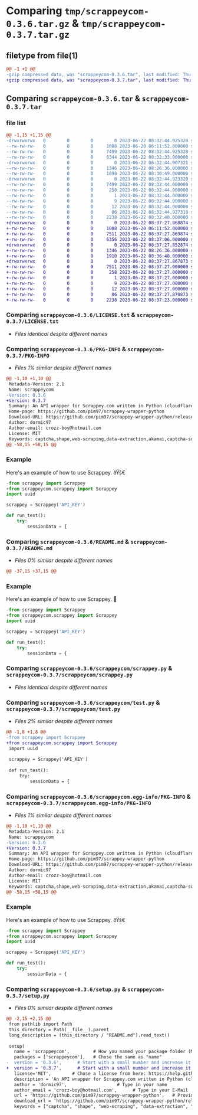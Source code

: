 # Comparing `tmp/scrappeycom-0.3.6.tar.gz` & `tmp/scrappeycom-0.3.7.tar.gz`

## filetype from file(1)

```diff
@@ -1 +1 @@
-gzip compressed data, was "scrappeycom-0.3.6.tar", last modified: Thu Jun 22 08:32:44 2023, max compression
+gzip compressed data, was "scrappeycom-0.3.7.tar", last modified: Thu Jun 22 08:37:27 2023, max compression
```

## Comparing `scrappeycom-0.3.6.tar` & `scrappeycom-0.3.7.tar`

### file list

```diff
@@ -1,15 +1,15 @@
-drwxrwxrwx   0        0        0        0 2023-06-22 08:32:44.925320 scrappeycom-0.3.6/
--rw-rw-rw-   0        0        0     1088 2023-06-20 06:11:52.000000 scrappeycom-0.3.6/LICENSE.txt
--rw-rw-rw-   0        0        0     7499 2023-06-22 08:32:44.925320 scrappeycom-0.3.6/PKG-INFO
--rw-rw-rw-   0        0        0     6344 2023-06-22 08:32:33.000000 scrappeycom-0.3.6/README.md
-drwxrwxrwx   0        0        0        0 2023-06-22 08:32:44.907321 scrappeycom-0.3.6/scrappeycom/
--rw-rw-rw-   0        0        0     1346 2023-06-22 08:26:36.000000 scrappeycom-0.3.6/scrappeycom/scrappey.py
--rw-rw-rw-   0        0        0     1898 2023-06-22 08:30:49.000000 scrappeycom-0.3.6/scrappeycom/test.py
-drwxrwxrwx   0        0        0        0 2023-06-22 08:32:44.923320 scrappeycom-0.3.6/scrappeycom.egg-info/
--rw-rw-rw-   0        0        0     7499 2023-06-22 08:32:44.000000 scrappeycom-0.3.6/scrappeycom.egg-info/PKG-INFO
--rw-rw-rw-   0        0        0      258 2023-06-22 08:32:44.000000 scrappeycom-0.3.6/scrappeycom.egg-info/SOURCES.txt
--rw-rw-rw-   0        0        0        1 2023-06-22 08:32:44.000000 scrappeycom-0.3.6/scrappeycom.egg-info/dependency_links.txt
--rw-rw-rw-   0        0        0        9 2023-06-22 08:32:44.000000 scrappeycom-0.3.6/scrappeycom.egg-info/requires.txt
--rw-rw-rw-   0        0        0       12 2023-06-22 08:32:44.000000 scrappeycom-0.3.6/scrappeycom.egg-info/top_level.txt
--rw-rw-rw-   0        0        0       86 2023-06-22 08:32:44.927319 scrappeycom-0.3.6/setup.cfg
--rw-rw-rw-   0        0        0     2238 2023-06-22 08:32:40.000000 scrappeycom-0.3.6/setup.py
+drwxrwxrwx   0        0        0        0 2023-06-22 08:37:27.868874 scrappeycom-0.3.7/
+-rw-rw-rw-   0        0        0     1088 2023-06-20 06:11:52.000000 scrappeycom-0.3.7/LICENSE.txt
+-rw-rw-rw-   0        0        0     7511 2023-06-22 08:37:27.869874 scrappeycom-0.3.7/PKG-INFO
+-rw-rw-rw-   0        0        0     6356 2023-06-22 08:37:06.000000 scrappeycom-0.3.7/README.md
+drwxrwxrwx   0        0        0        0 2023-06-22 08:37:27.852874 scrappeycom-0.3.7/scrappeycom/
+-rw-rw-rw-   0        0        0     1346 2023-06-22 08:26:36.000000 scrappeycom-0.3.7/scrappeycom/scrappey.py
+-rw-rw-rw-   0        0        0     1910 2023-06-22 08:36:48.000000 scrappeycom-0.3.7/scrappeycom/test.py
+drwxrwxrwx   0        0        0        0 2023-06-22 08:37:27.867873 scrappeycom-0.3.7/scrappeycom.egg-info/
+-rw-rw-rw-   0        0        0     7511 2023-06-22 08:37:27.000000 scrappeycom-0.3.7/scrappeycom.egg-info/PKG-INFO
+-rw-rw-rw-   0        0        0      258 2023-06-22 08:37:27.000000 scrappeycom-0.3.7/scrappeycom.egg-info/SOURCES.txt
+-rw-rw-rw-   0        0        0        1 2023-06-22 08:37:27.000000 scrappeycom-0.3.7/scrappeycom.egg-info/dependency_links.txt
+-rw-rw-rw-   0        0        0        9 2023-06-22 08:37:27.000000 scrappeycom-0.3.7/scrappeycom.egg-info/requires.txt
+-rw-rw-rw-   0        0        0       12 2023-06-22 08:37:27.000000 scrappeycom-0.3.7/scrappeycom.egg-info/top_level.txt
+-rw-rw-rw-   0        0        0       86 2023-06-22 08:37:27.870873 scrappeycom-0.3.7/setup.cfg
+-rw-rw-rw-   0        0        0     2238 2023-06-22 08:37:23.000000 scrappeycom-0.3.7/setup.py
```

### Comparing `scrappeycom-0.3.6/LICENSE.txt` & `scrappeycom-0.3.7/LICENSE.txt`

 * *Files identical despite different names*

### Comparing `scrappeycom-0.3.6/PKG-INFO` & `scrappeycom-0.3.7/PKG-INFO`

 * *Files 1% similar despite different names*

```diff
@@ -1,10 +1,10 @@
 Metadata-Version: 2.1
 Name: scrappeycom
-Version: 0.3.6
+Version: 0.3.7
 Summary: An API wrapper for Scrappey.com written in Python (cloudflare bypass & solver)
 Home-page: https://github.com/pim97/scrappey-wrapper-python
 Download-URL: https://github.com/pim97/scrappey-wrapper-python/releases/tag/v_03
 Author: dormic97
 Author-email: crozz-boy@hotmail.com
 License: MIT
 Keywords: captcha,shape,web-scraping,data-extraction,akamai,captcha-solver,incapsula,queue-it,scraping-framework,datadome,scraping-tool,cloudflare-bypass,web-scraping-solution,scraping-library,cloudflare-anti-bot,scraping-service,web-data-extraction,anti-bot-api,perimetex
@@ -58,15 +58,15 @@
 ```
 
 ### Example
 
 Here's an example of how to use Scrappey. ðŸš€
 
 ```python
-from scrappey import Scrappey
+from scrappeycom.scrappey import Scrappey
 import uuid
 
 scrappey = Scrappey('API_KEY')
 
 def run_test():
     try:
         sessionData = {
```

### Comparing `scrappeycom-0.3.6/README.md` & `scrappeycom-0.3.7/README.md`

 * *Files 0% similar despite different names*

```diff
@@ -37,15 +37,15 @@
 ```
 
 ### Example
 
 Here's an example of how to use Scrappey. 🚀
 
 ```python
-from scrappey import Scrappey
+from scrappeycom.scrappey import Scrappey
 import uuid
 
 scrappey = Scrappey('API_KEY')
 
 def run_test():
     try:
         sessionData = {
```

### Comparing `scrappeycom-0.3.6/scrappeycom/scrappey.py` & `scrappeycom-0.3.7/scrappeycom/scrappey.py`

 * *Files identical despite different names*

### Comparing `scrappeycom-0.3.6/scrappeycom/test.py` & `scrappeycom-0.3.7/scrappeycom/test.py`

 * *Files 2% similar despite different names*

```diff
@@ -1,8 +1,8 @@
-from scrappey import Scrappey
+from scrappeycom.scrappey import Scrappey
 import uuid
 
 scrappey = Scrappey('API_KEY')
 
 def run_test():
     try:
         sessionData = {
```

### Comparing `scrappeycom-0.3.6/scrappeycom.egg-info/PKG-INFO` & `scrappeycom-0.3.7/scrappeycom.egg-info/PKG-INFO`

 * *Files 1% similar despite different names*

```diff
@@ -1,10 +1,10 @@
 Metadata-Version: 2.1
 Name: scrappeycom
-Version: 0.3.6
+Version: 0.3.7
 Summary: An API wrapper for Scrappey.com written in Python (cloudflare bypass & solver)
 Home-page: https://github.com/pim97/scrappey-wrapper-python
 Download-URL: https://github.com/pim97/scrappey-wrapper-python/releases/tag/v_03
 Author: dormic97
 Author-email: crozz-boy@hotmail.com
 License: MIT
 Keywords: captcha,shape,web-scraping,data-extraction,akamai,captcha-solver,incapsula,queue-it,scraping-framework,datadome,scraping-tool,cloudflare-bypass,web-scraping-solution,scraping-library,cloudflare-anti-bot,scraping-service,web-data-extraction,anti-bot-api,perimetex
@@ -58,15 +58,15 @@
 ```
 
 ### Example
 
 Here's an example of how to use Scrappey. ðŸš€
 
 ```python
-from scrappey import Scrappey
+from scrappeycom.scrappey import Scrappey
 import uuid
 
 scrappey = Scrappey('API_KEY')
 
 def run_test():
     try:
         sessionData = {
```

### Comparing `scrappeycom-0.3.6/setup.py` & `scrappeycom-0.3.7/setup.py`

 * *Files 0% similar despite different names*

```diff
@@ -2,15 +2,15 @@
 from pathlib import Path
 this_directory = Path(__file__).parent
 long_description = (this_directory / "README.md").read_text()
 
 setup(
   name = 'scrappeycom',         # How you named your package folder (MyLib)
   packages = ['scrappeycom'],   # Chose the same as "name"
-  version = '0.3.6',      # Start with a small number and increase it with every change you make
+  version = '0.3.7',      # Start with a small number and increase it with every change you make
   license='MIT',        # Chose a license from here: https://help.github.com/articles/licensing-a-repository
   description = 'An API wrapper for Scrappey.com written in Python (cloudflare bypass & solver)',   # Give a short description about your library
   author = 'dormic97',                   # Type in your name
   author_email = 'crozz-boy@hotmail.com',      # Type in your E-Mail
   url = 'https://github.com/pim97/scrappey-wrapper-python',   # Provide either the link to your github or to your website
   download_url = 'https://github.com/pim97/scrappey-wrapper-python/releases/tag/v_03',    # I explain this later on
   keywords = ["captcha", "shape", "web-scraping", "data-extraction", "akamai", "captcha-solver", "incapsula", "queue-it", "scraping-framework", "datadome", "scraping-tool", "cloudflare-bypass", "web-scraping-solution", "scraping-library", "cloudflare-anti-bot", "scraping-service", "web-data-extraction", "anti-bot-api", "perimetex"],   # Keywords that define your package best
```

